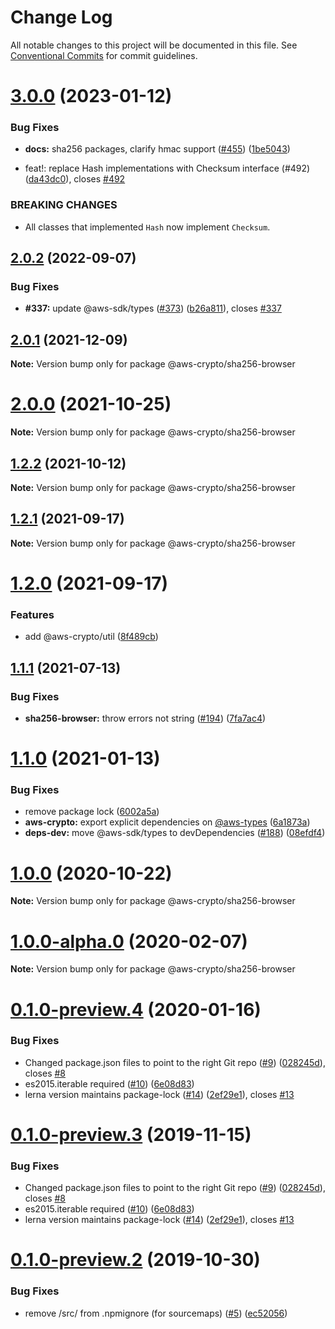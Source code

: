# Change Log

All notable changes to this project will be documented in this file.
See [Conventional Commits](https://conventionalcommits.org) for commit guidelines.

# [3.0.0](https://github.com/aws/aws-sdk-js-crypto-helpers/compare/v2.0.2...v3.0.0) (2023-01-12)

### Bug Fixes

- **docs:** sha256 packages, clarify hmac support ([#455](https://github.com/aws/aws-sdk-js-crypto-helpers/issues/455)) ([1be5043](https://github.com/aws/aws-sdk-js-crypto-helpers/commit/1be5043325991f3f5ccb52a8dd928f004b4d442e))

- feat!: replace Hash implementations with Checksum interface (#492) ([da43dc0](https://github.com/aws/aws-sdk-js-crypto-helpers/commit/da43dc0fdf669d9ebb5bfb1b1f7c79e46c4aaae1)), closes [#492](https://github.com/aws/aws-sdk-js-crypto-helpers/issues/492)

### BREAKING CHANGES

- All classes that implemented `Hash` now implement `Checksum`.

## [2.0.2](https://github.com/aws/aws-sdk-js-crypto-helpers/compare/v2.0.1...v2.0.2) (2022-09-07)

### Bug Fixes

- **#337:** update @aws-sdk/types ([#373](https://github.com/aws/aws-sdk-js-crypto-helpers/issues/373)) ([b26a811](https://github.com/aws/aws-sdk-js-crypto-helpers/commit/b26a811a392f5209c7ec7e57251500d4d78f97ff)), closes [#337](https://github.com/aws/aws-sdk-js-crypto-helpers/issues/337)

## [2.0.1](https://github.com/aws/aws-sdk-js-crypto-helpers/compare/v2.0.0...v2.0.1) (2021-12-09)

**Note:** Version bump only for package @aws-crypto/sha256-browser

# [2.0.0](https://github.com/aws/aws-sdk-js-crypto-helpers/compare/v1.2.2...v2.0.0) (2021-10-25)

**Note:** Version bump only for package @aws-crypto/sha256-browser

## [1.2.2](https://github.com/aws/aws-sdk-js-crypto-helpers/compare/v1.2.1...v1.2.2) (2021-10-12)

**Note:** Version bump only for package @aws-crypto/sha256-browser

## [1.2.1](https://github.com/aws/aws-sdk-js-crypto-helpers/compare/v1.2.0...v1.2.1) (2021-09-17)

**Note:** Version bump only for package @aws-crypto/sha256-browser

# [1.2.0](https://github.com/aws/aws-sdk-js-crypto-helpers/compare/v1.1.1...v1.2.0) (2021-09-17)

### Features

- add @aws-crypto/util ([8f489cb](https://github.com/aws/aws-sdk-js-crypto-helpers/commit/8f489cbe4c0e134f826bac66f1bf5172597048b9))

## [1.1.1](https://github.com/aws/aws-sdk-js-crypto-helpers/compare/@aws-crypto/sha256-browser@1.1.0...@aws-crypto/sha256-browser@1.1.1) (2021-07-13)

### Bug Fixes

- **sha256-browser:** throw errors not string ([#194](https://github.com/aws/aws-sdk-js-crypto-helpers/issues/194)) ([7fa7ac4](https://github.com/aws/aws-sdk-js-crypto-helpers/commit/7fa7ac445ef7a04dfb1ff479e7114aba045b2b2c))

# [1.1.0](https://github.com/aws/aws-sdk-js-crypto-helpers/compare/@aws-crypto/sha256-browser@1.0.0...@aws-crypto/sha256-browser@1.1.0) (2021-01-13)

### Bug Fixes

- remove package lock ([6002a5a](https://github.com/aws/aws-sdk-js-crypto-helpers/commit/6002a5ab9218dc8798c19dc205d3eebd3bec5b43))
- **aws-crypto:** export explicit dependencies on [@aws-types](https://github.com/aws-types) ([6a1873a](https://github.com/aws/aws-sdk-js-crypto-helpers/commit/6a1873a4dcc2aaa4a1338595703cfa7099f17b8c))
- **deps-dev:** move @aws-sdk/types to devDependencies ([#188](https://github.com/aws/aws-sdk-js-crypto-helpers/issues/188)) ([08efdf4](https://github.com/aws/aws-sdk-js-crypto-helpers/commit/08efdf46dcc612d88c441e29945d787f253ee77d))

# [1.0.0](https://github.com/aws/aws-sdk-js-crypto-helpers/compare/@aws-crypto/sha256-browser@1.0.0-alpha.0...@aws-crypto/sha256-browser@1.0.0) (2020-10-22)

**Note:** Version bump only for package @aws-crypto/sha256-browser

# [1.0.0-alpha.0](https://github.com/aws/aws-sdk-js-crypto-helpers/compare/@aws-crypto/sha256-browser@0.1.0-preview.4...@aws-crypto/sha256-browser@1.0.0-alpha.0) (2020-02-07)

**Note:** Version bump only for package @aws-crypto/sha256-browser

# [0.1.0-preview.4](https://github.com/aws/aws-sdk-js-crypto-helpers/compare/@aws-crypto/sha256-browser@0.1.0-preview.2...@aws-crypto/sha256-browser@0.1.0-preview.4) (2020-01-16)

### Bug Fixes

- Changed package.json files to point to the right Git repo ([#9](https://github.com/aws/aws-sdk-js-crypto-helpers/issues/9)) ([028245d](https://github.com/aws/aws-sdk-js-crypto-helpers/commit/028245d72e642ca98d82226afb300eb154503c4a)), closes [#8](https://github.com/aws/aws-sdk-js-crypto-helpers/issues/8)
- es2015.iterable required ([#10](https://github.com/aws/aws-sdk-js-crypto-helpers/issues/10)) ([6e08d83](https://github.com/aws/aws-sdk-js-crypto-helpers/commit/6e08d83c33667ad8cbeeaaa7cedf1bbe05f79ed8))
- lerna version maintains package-lock ([#14](https://github.com/aws/aws-sdk-js-crypto-helpers/issues/14)) ([2ef29e1](https://github.com/aws/aws-sdk-js-crypto-helpers/commit/2ef29e13779703a5c9b32e93d18918fcb33b7272)), closes [#13](https://github.com/aws/aws-sdk-js-crypto-helpers/issues/13)

# [0.1.0-preview.3](https://github.com/aws/aws-sdk-js-crypto-helpers/compare/@aws-crypto/sha256-browser@0.1.0-preview.2...@aws-crypto/sha256-browser@0.1.0-preview.3) (2019-11-15)

### Bug Fixes

- Changed package.json files to point to the right Git repo ([#9](https://github.com/aws/aws-sdk-js-crypto-helpers/issues/9)) ([028245d](https://github.com/aws/aws-sdk-js-crypto-helpers/commit/028245d72e642ca98d82226afb300eb154503c4a)), closes [#8](https://github.com/aws/aws-sdk-js-crypto-helpers/issues/8)
- es2015.iterable required ([#10](https://github.com/aws/aws-sdk-js-crypto-helpers/issues/10)) ([6e08d83](https://github.com/aws/aws-sdk-js-crypto-helpers/commit/6e08d83c33667ad8cbeeaaa7cedf1bbe05f79ed8))
- lerna version maintains package-lock ([#14](https://github.com/aws/aws-sdk-js-crypto-helpers/issues/14)) ([2ef29e1](https://github.com/aws/aws-sdk-js-crypto-helpers/commit/2ef29e13779703a5c9b32e93d18918fcb33b7272)), closes [#13](https://github.com/aws/aws-sdk-js-crypto-helpers/issues/13)

# [0.1.0-preview.2](https://github.com/aws/aws-javascript-crypto-helpers/compare/@aws-crypto/sha256-browser@0.1.0-preview.1...@aws-crypto/sha256-browser@0.1.0-preview.2) (2019-10-30)

### Bug Fixes

- remove /src/ from .npmignore (for sourcemaps) ([#5](https://github.com/aws/aws-javascript-crypto-helpers/issues/5)) ([ec52056](https://github.com/aws/aws-javascript-crypto-helpers/commit/ec52056))
